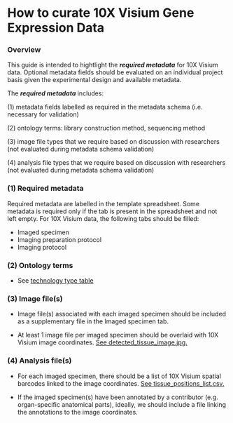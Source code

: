 # How to curate 10X Visium Gene Expression Data

### Overview

This guide is intended to hightlight the ***required metadata*** for 10X Visium data. Optional metadata fields should be evaluated on an individual project basis given the experimental design and available metadata.

The ***required metadata*** includes:

(1) metadata fields labelled as required in the metadata schema (i.e. necessary for validation)

(2) ontology terms: library construction method, sequencing method

(3) image file types that we require based on discussion with researchers (not evaluated during metadata schema validation)

(4) analysis file types that we require based on discussion with researchers (not evaluated during metadata schema validation)

### (1) Required metadata

Required metadata are labelled in the template spreadsheet. Some metadata is required only if the tab is present in the spreadsheet
and not left empty. For 10X Visium data, the following tabs should be filled:

- Imaged specimen
- Imaging preparation protocol
- Imaging protocol

### (2) Ontology terms

- See [technology type table](https://github.com/ebi-ait/hca-ebi-wrangler-central/blob/documentation_add_tech_type_table/technology_type_table.md)

### (3) Image file(s)

- Image file(s) associated with each imaged specimen should be included as a supplementary file in the Imaged specimen tab.

- At least 1 image file per imaged specimen should be overlaid with 10X Visium image coordinates. [See detected_tissue_image.jpg.](https://github.com/ebi-ait/hca-ebi-wrangler-central/blob/Add-technology-type-info-folder/technology_types_explanors/10X_Visium/example_dataset/detected_tissue_image.jpg)

### (4) Analysis file(s)

- For each imaged specimen, there should be a list of 10X Visium spatial barcodes linked to the image coordinates. [See tissue_positions_list.csv.](https://github.com/ebi-ait/hca-ebi-wrangler-central/blob/Add-technology-type-info-folder/technology_types_explanors/10X_Visium/example_dataset/tissue_positions_list.csv)

- If the imaged specimen(s) have been annotated by a contributor (e.g. organ-specific anatomical parts), ideally, we should include a file linking   the annotations to the image coordinates.
